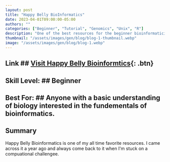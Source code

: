 ```yaml
---
layout: post
title: "Happy Belly BioInformatics"
date: 2023-04-01T09:00:00-05:00
authors: ""
categories: ["Beginner", "Tutorial", "Genomics", "Unix", "R"]
description: "One of the best resources for the beginner bioinformatician."
thumbnail: "/assets/images/gen/blog/blog-1-thumbnail.webp"
image: "/assets/images/gen/blog/blog-1.webp"
---
```


## Link ## [Visit Happy Belly Bioinformtics](https://astrobiomike.github.io/){: .btn}

## Skill Level: ## Beginner

## Best For: ## Anyone with a basic understanding of biology interested in the fundementals of bioinformatics. 

## Summary ##

Happy Belly Bioinformatics is one of my all time favorite resources. I came across it a year ago and always come back to it when I'm stuck on a compuational challengee.  
